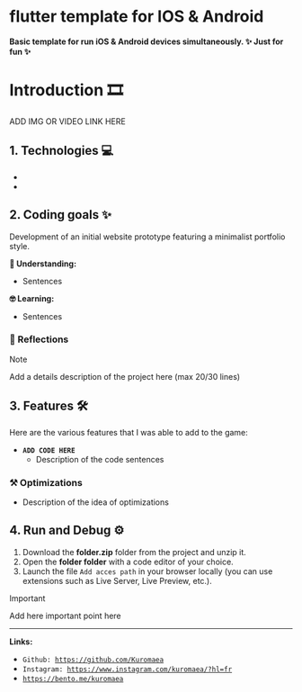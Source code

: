 # flutter template for IOS & Android

**Basic template for run iOS & Android devices simultaneously. ✨ Just for fun ✨**

# Introduction 🎞

ADD IMG OR VIDEO LINK HERE

## 1. Technologies 💻

- <code></code>
- <code></code>

## 2. Coding goals ✨

Development of an initial website prototype featuring a minimalist portfolio style.

**🤔 Understanding:**

- Sentences

**🤓 Learning:**

- Sentences

### 🔁 Reflections

> [!NOTE]
Add a details description of the project here (max 20/30 lines)
> 

## 3. Features 🛠

Here are the various features that I was able to add to the game:

- **<code>ADD CODE HERE</code>**
    - Description of the code sentences

### ⚒ Optimizations

- Description of the idea of optimizations

## 4. Run and Debug ⚙

1. Download the **folder.zip** folder from the project and unzip it.
2. Open the **folder folder** with a code editor of your choice.
3. Launch the file <code>Add acces path</code> in your browser locally (you can use extensions such as Live Server, Live Preview, etc.).

> [!IMPORTANT]
Add here important point here
> 

---

**Links:**

- <code>Github: https://github.com/Kuromaea</code>
- <code>Instagram: https://www.instagram.com/kuromaea/?hl=fr</code>
- <code>https://bento.me/kuromaea</code>
